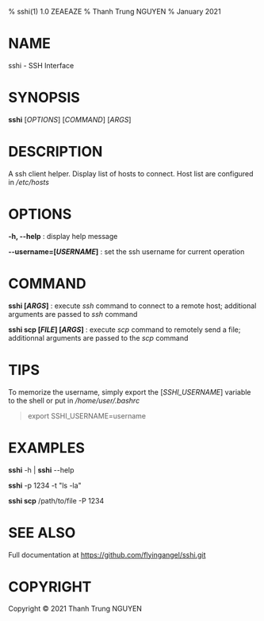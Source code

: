 % sshi(1) 1.0 ZEAEAZE
% Thanh Trung NGUYEN
% January 2021

# NAME

sshi - SSH Interface

# SYNOPSIS

**sshi** [*OPTIONS*] [*COMMAND*] [*ARGS*]

# DESCRIPTION

A ssh client helper. Display list of hosts to connect. Host list are configured in */etc/hosts*

# OPTIONS

**-h, --help**
: display help message

**--username=[*USERNAME*]**
: set the ssh username for current operation

# COMMAND

**sshi [*ARGS*]**
: execute *ssh* command to connect to a remote host; additional arguments are passed to *ssh* command

**sshi scp [*FILE*] [*ARGS*]**
: execute *scp* command to remotely send a file; additionnal arguments are passed to the *scp* command

# TIPS

To memorize the username, simply export the [*SSHI_USERNAME*] variable to the shell or put in */home/user/.bashrc*

> export SSHI_USERNAME=username

# EXAMPLES

**sshi** -h | **sshi** --help

**sshi** -p 1234 -t "ls -la"

**sshi scp** /path/to/file -P 1234

# SEE ALSO

Full documentation at https://github.com/flyingangel/sshi.git

# COPYRIGHT

Copyright © 2021 Thanh Trung NGUYEN
